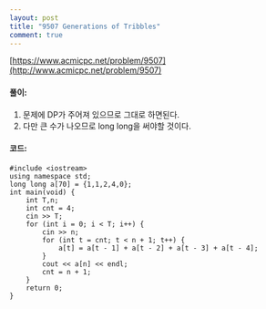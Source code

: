 ```yaml
---
layout: post
title: "9507 Generations of Tribbles"
comment: true
---
```

[https://www.acmicpc.net/problem/9507](http://www.acmicpc.net/problem/9507)

#### **풀이:**
1. 문제에 DP가 주어져 있으므로 그대로 하면된다.
2. 다만 큰 수가 나오므로 long long을 써야할 것이다.

#### **코드:**

```
#include <iostream>
using namespace std;
long long a[70] = {1,1,2,4,0};
int main(void) {
	int T,n;
	int cnt = 4;
	cin >> T;
	for (int i = 0; i < T; i++) {
		cin >> n;
		for (int t = cnt; t < n + 1; t++) {
			a[t] = a[t - 1] + a[t - 2] + a[t - 3] + a[t - 4];
		}
		cout << a[n] << endl;
		cnt = n + 1;
	}
	return 0;
}
```
